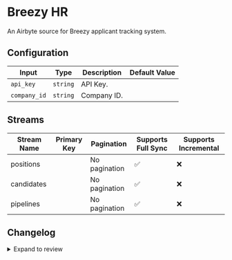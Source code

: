 # Breezy HR
An Airbyte source for Breezy applicant tracking system.
## Configuration

| Input | Type | Description | Default Value |
|-------|------|-------------|---------------|
| `api_key` | `string` | API Key.  |  |
| `company_id` | `string` | Company ID.  |  |

## Streams
| Stream Name | Primary Key | Pagination | Supports Full Sync | Supports Incremental |
|-------------|-------------|------------|---------------------|----------------------|
| positions |  | No pagination | ✅ |  ❌  |
| candidates |  | No pagination | ✅ |  ❌  |
| pipelines |  | No pagination | ✅ |  ❌  |


## Changelog

<details>
  <summary>Expand to review</summary>

| Version | Date | Pull Request | Subject |
|---------|------|--------------|---------|
| 0.0.31 | 2025-10-14 | [67846](https://github.com/airbytehq/airbyte/pull/67846) | Update dependencies |
| 0.0.30 | 2025-10-07 | [67197](https://github.com/airbytehq/airbyte/pull/67197) | Update dependencies |
| 0.0.29 | 2025-09-30 | [65641](https://github.com/airbytehq/airbyte/pull/65641) | Update dependencies |
| 0.0.28 | 2025-08-23 | [65320](https://github.com/airbytehq/airbyte/pull/65320) | Update dependencies |
| 0.0.27 | 2025-08-16 | [65054](https://github.com/airbytehq/airbyte/pull/65054) | Update dependencies |
| 0.0.26 | 2025-06-28 | [62150](https://github.com/airbytehq/airbyte/pull/62150) | Update dependencies |
| 0.0.25 | 2025-06-21 | [61874](https://github.com/airbytehq/airbyte/pull/61874) | Update dependencies |
| 0.0.24 | 2025-05-24 | [59901](https://github.com/airbytehq/airbyte/pull/59901) | Update dependencies |
| 0.0.23 | 2025-05-03 | [59360](https://github.com/airbytehq/airbyte/pull/59360) | Update dependencies |
| 0.0.22 | 2025-04-26 | [58747](https://github.com/airbytehq/airbyte/pull/58747) | Update dependencies |
| 0.0.21 | 2025-04-19 | [58265](https://github.com/airbytehq/airbyte/pull/58265) | Update dependencies |
| 0.0.20 | 2025-04-12 | [57663](https://github.com/airbytehq/airbyte/pull/57663) | Update dependencies |
| 0.0.19 | 2025-04-05 | [57118](https://github.com/airbytehq/airbyte/pull/57118) | Update dependencies |
| 0.0.18 | 2025-03-29 | [56584](https://github.com/airbytehq/airbyte/pull/56584) | Update dependencies |
| 0.0.17 | 2025-03-22 | [55407](https://github.com/airbytehq/airbyte/pull/55407) | Update dependencies |
| 0.0.16 | 2025-03-01 | [54854](https://github.com/airbytehq/airbyte/pull/54854) | Update dependencies |
| 0.0.15 | 2025-02-22 | [54211](https://github.com/airbytehq/airbyte/pull/54211) | Update dependencies |
| 0.0.14 | 2025-02-15 | [53906](https://github.com/airbytehq/airbyte/pull/53906) | Update dependencies |
| 0.0.13 | 2025-02-08 | [53385](https://github.com/airbytehq/airbyte/pull/53385) | Update dependencies |
| 0.0.12 | 2025-02-01 | [52885](https://github.com/airbytehq/airbyte/pull/52885) | Update dependencies |
| 0.0.11 | 2025-01-25 | [52168](https://github.com/airbytehq/airbyte/pull/52168) | Update dependencies |
| 0.0.10 | 2025-01-18 | [51736](https://github.com/airbytehq/airbyte/pull/51736) | Update dependencies |
| 0.0.9 | 2025-01-11 | [51248](https://github.com/airbytehq/airbyte/pull/51248) | Update dependencies |
| 0.0.8 | 2024-12-28 | [50481](https://github.com/airbytehq/airbyte/pull/50481) | Update dependencies |
| 0.0.7 | 2024-12-21 | [50198](https://github.com/airbytehq/airbyte/pull/50198) | Update dependencies |
| 0.0.6 | 2024-12-14 | [49547](https://github.com/airbytehq/airbyte/pull/49547) | Update dependencies |
| 0.0.5 | 2024-12-12 | [49315](https://github.com/airbytehq/airbyte/pull/49315) | Update dependencies |
| 0.0.4 | 2024-12-11 | [49020](https://github.com/airbytehq/airbyte/pull/49020) | Starting with this version, the Docker image is now rootless. Please note that this and future versions will not be compatible with Airbyte versions earlier than 0.64 |
| 0.0.3 | 2024-10-29 | [47750](https://github.com/airbytehq/airbyte/pull/47750) | Update dependencies |
| 0.0.2 | 2024-10-28 | [47587](https://github.com/airbytehq/airbyte/pull/47587) | Update dependencies |
| 0.0.1 | 2024-08-20 | | Initial release by natikgadzhi via Connector Builder |

</details>
